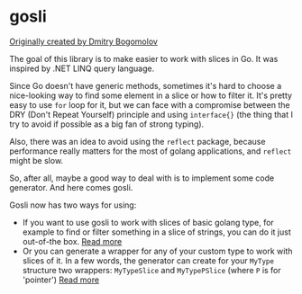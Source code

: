 # gosli

[Originally created by Dmitry Bogomolov](https://github.com/doctornick42/gosli)

The goal of this library is to make easier to work with slices in Go. It was inspired by .NET LINQ query language.

Since Go doesn't have generic methods, sometimes it's hard to choose a nice-looking way to find some element in a slice or how to filter it. It's pretty easy to use `for` loop for it, but we can face with a compromise between the DRY (Don't Repeat Yourself) principle and using `interface{}` (the thing that I try to avoid if possible as a big fan of strong typing).

Also, there was an idea to avoid using the `reflect` package, because performance really matters for the most of golang applications, and `reflect` might be slow.

So, after all, maybe a good way to deal with is to implement some code generator. And here comes gosli.

Gosli now has two ways for using:

- If you want to use gosli to work with slices of basic golang type, for example to find or filter something in a slice of strings, you can do it just out-of-the box. [Read more](docs/primitives.md) 
- Or you can generate a wrapper for any of your custom type to work with slices of it. In a few words, the generator can create for your `MyType` structure two wrappers: `MyTypeSlice` and `MyTypePSlice` (where `P` is for 'pointer') [Read more](docs/custom.md)
